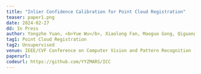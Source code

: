 ```yaml
---
title: "Inlier Confidence Calibration for Point Cloud Registration" 
teaser: paper1.png
date: 2024-02-27
dd: In Press
author: Yongzhe Yuan, <b>Yue Wu</b>, Xiaolong Fan, Maoguo Gong, Qiguang Miao, Wenping Ma
tag1: Point Cloud Registration
tag2: Unsupervised
venue: IEEE/CVF Conference on Computer Vision and Pattern Recognition (CVPR)
paperurl:
codeurl: https://github.com/YYZMARS/ICC
---
```


